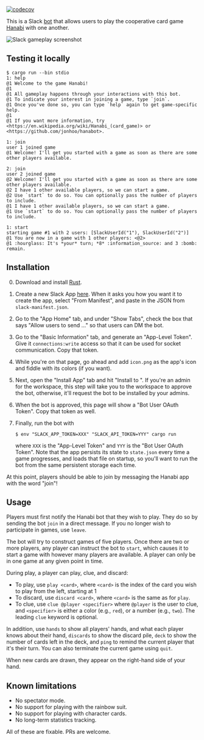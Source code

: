 [![codecov](https://codecov.io/gh/jonhoo/hanabot/graph/badge.svg?token=4BsMdqBufW)](https://codecov.io/gh/jonhoo/hanabot)

This is a Slack [bot](https://api.slack.com/bot-users) that allows users
to play the cooperative card game
[Hanabi](https://en.wikipedia.org/wiki/Hanabi_(card_game)) with one
another.

![Slack gameplay screenshot](preview.png)

## Testing it locally

```console
$ cargo run --bin stdio
1: help
@1 Welcome to the game Hanabi!
@1
@1 All gameplay happens through your interactions with this bot.
@1 To indicate your interest in joining a game, type `join`.
@1 Once you've done so, you can type `help` again to get game-specific help.
@1
@1 If you want more information, try <https://en.wikipedia.org/wiki/Hanabi_(card_game)> or <https://github.com/jonhoo/hanabot>.

1: join
user 1 joined game
@1 Welcome! I'll get you started with a game as soon as there are some other players available.

2: join
user 2 joined game
@2 Welcome! I'll get you started with a game as soon as there are some other players available.
@2 I have 1 other available players, so we can start a game.
@2 Use `start` to do so. You can optionally pass the number of players to include.
@1 I have 1 other available players, so we can start a game.
@1 Use `start` to do so. You can optionally pass the number of players to include.

1: start
starting game #1 with 2 users: [SlackUserId("1"), SlackUserId("2")]
@1 You are now in a game with 1 other players: <@2>
@1 :hourglass: It's *your* turn; *8* :information_source: and 3 :bomb: remain.
```

## Installation

 0. Download and install [Rust](https://www.rust-lang.org/).
 1. Create a new Slack App [here](https://api.slack.com/apps). When it
    asks you how you want it to create the app, select "From Manifest",
    and paste in the JSON from `slack-manifest.json`.
 2. Go to the "App Home" tab, and under "Show Tabs", check the box that
    says "Allow users to send ..." so that users can DM the bot.
 3. Go to the "Basic Information" tab, and generate an "App-Level
    Token". Give it `connections:write` access so that it can be used
    for socket communication. Copy that token.
 4. While you're on that page, go ahead and add `icon.png` as the app's
    icon and fiddle with its colors (if you want).
 5. Next, open the "Install App" tab and hit "Install to <Your
    Workspace>". If you're an admin for the workspace, this step will
    take you to the workspace to approve the bot, otherwise, it'll
    request the bot to be installed by your admins.
 6. When the bot is approved, this page will show a "Bot User OAuth
    Token". Copy that token as well.
 7. Finally, run the bot with

    ```console
    $ env "SLACK_APP_TOKEN=XXX" "SLACK_API_TOKEN=YYY" cargo run
    ```

    where `XXX` is the "App-Level Token" and `YYY` is the "Bot User
    OAuth Token". Note that the app persists its state to `state.json`
    every time a game progresses, and loads that file on startup, so
    you'll want to run the bot from the same persistent storage each
    time.

At this point, players should be able to join by messaging the Hanabi
app with the word "join"!

## Usage

Players must first notify the Hanabi bot that they wish to play. They do
so by sending the bot `join` in a direct message. If you no longer wish
to participate in games, use `leave`.

The bot will try to construct games of five players. Once there are two
or more players, any player can instruct the bot to `start`, which
causes it to start a game with however many players are available.
A player can only be in one game at any given point in time.

During play, a player can play, clue, and discard:

 - To play, use `play <card>`, where `<card>` is the index of the card
   you wish to play from the left, starting at 1
 - To discard, use `discard <card>`, where `<card>` is the same as for
   `play`.
 - To clue, use `clue @player <specifier>` where `@player` is the user
   to clue, and `<specifier>` is either a color (e.g., `red`), or a
   number (e.g., `two`). The leading `clue` keyword is optional.

In addition, use `hands` to show all players' hands, and what each
player knows about their hand, `discards` to show the discard pile,
`deck` to show the number of cards left in the deck, and `ping` to
remind the current player that it's their turn. You can also terminate
the current game using `quit`.

When new cards are drawn, they appear on the right-hand side of your
hand.

## Known limitations

 - No spectator mode.
 - No support for playing with the rainbow suit.
 - No support for playing with character cards.
 - No long-term statistics tracking.

All of these are fixable. PRs are welcome.
